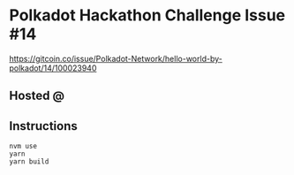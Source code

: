 # Polkadot Hackathon Challenge Issue #14
https://gitcoin.co/issue/Polkadot-Network/hello-world-by-polkadot/14/100023940

## Hosted @


## Instructions
```
nvm use
yarn
yarn build
```